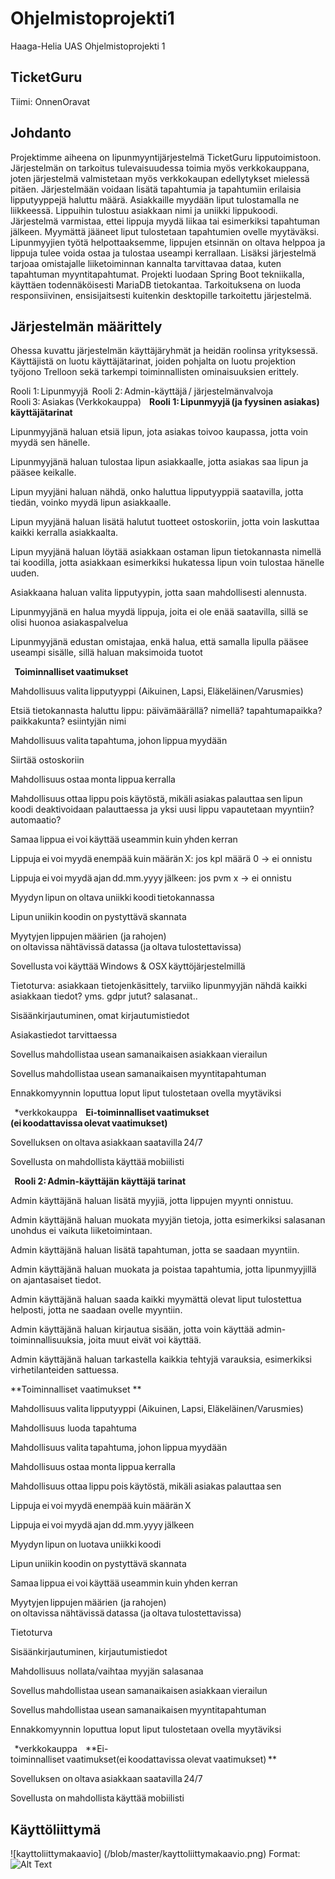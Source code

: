 # Ohjelmistoprojekti1
Haaga-Helia UAS Ohjelmistoprojekti 1 

## TicketGuru

Tiimi: OnnenOravat 

## Johdanto 

Projektimme aiheena on lipunmyyntijärjestelmä TicketGuru lipputoimistoon. Järjestelmän on tarkoitus tulevaisuudessa toimia myös verkkokauppana, joten järjestelmä valmistetaan myös verkkokaupan edellytykset mielessä pitäen. Järjestelmään voidaan lisätä tapahtumia ja tapahtumiin erilaisia lipputyyppejä haluttu määrä. Asiakkaille myydään liput tulostamalla ne liikkeessä. Lippuihin tulostuu asiakkaan nimi ja uniikki lippukoodi. Järjestelmä varmistaa, ettei lippuja myydä liikaa tai esimerkiksi tapahtuman jälkeen. Myymättä jääneet liput tulostetaan tapahtumien ovelle myytäväksi. Lipunmyyjien työtä helpottaaksemme, lippujen etsinnän on oltava helppoa ja lippuja tulee voida ostaa ja tulostaa useampi kerrallaan. Lisäksi järjestelmä tarjoaa omistajalle liiketoiminnan kannalta tarvittavaa dataa, kuten tapahtuman myyntitapahtumat. Projekti luodaan Spring Boot tekniikalla, käyttäen todennäköisesti MariaDB tietokantaa. Tarkoituksena on luoda responsiivinen, ensisijaitsesti kuitenkin desktopille tarkoitettu järjestelmä. 

## Järjestelmän määrittely 

Ohessa kuvattu järjestelmän käyttäjäryhmät ja heidän roolinsa yrityksessä. Käyttäjistä on luotu käyttäjätarinat, joiden pohjalta on luotu projektion työjono Trelloon sekä tarkempi toiminnallisten ominaisuuksien erittely. 

Rooli 1: Lipunmyyjä  
Rooli 2: Admin-käyttäjä / järjestelmänvalvoja 
Rooli 3: Asiakas (Verkkokauppa)  
  
**Rooli 1: Lipunmyyjä (ja fyysinen asiakas) käyttäjätarinat** 

Lipunmyyjänä haluan etsiä lipun, jota asiakas toivoo kaupassa, jotta voin myydä sen hänelle. 

Lipunmyyjänä haluan tulostaa lipun asiakkaalle, jotta asiakas saa lipun ja pääsee keikalle. 

Lipun myyjäni haluan nähdä, onko haluttua lipputyyppiä saatavilla, jotta tiedän, voinko myydä lipun asiakkaalle. 

Lipun myyjänä haluan lisätä halutut tuotteet ostoskoriin, jotta voin laskuttaa kaikki kerralla asiakkaalta. 

Lipun myyjänä haluan löytää asiakkaan ostaman lipun tietokannasta nimellä tai koodilla, jotta asiakkaan esimerkiksi hukatessa lipun voin tulostaa hänelle uuden. 

Asiakkaana haluan valita lipputyypin, jotta saan mahdollisesti alennusta. 

Lipunmyyjänä en halua myydä lippuja, joita ei ole enää saatavilla, sillä se olisi huonoa asiakaspalvelua 

Lipunmyyjänä edustan omistajaa, enkä halua, että samalla lipulla pääsee useampi sisälle, sillä haluan maksimoida tuotot 

 
  
**Toiminnalliset vaatimukset** 
  

Mahdollisuus valita lipputyyppi (Aikuinen, Lapsi, Eläkeläinen/Varusmies)  

Etsiä tietokannasta haluttu lippu: päivämäärällä? nimellä? tapahtumapaikka? paikkakunta? esiintyjän nimi 

Mahdollisuus valita tapahtuma, johon lippua myydään  

Siirtää ostoskoriin 

Mahdollisuus ostaa monta lippua kerralla  

Mahdollisuus ottaa lippu pois käytöstä, mikäli asiakas palauttaa sen lipun koodi deaktivoidaan palauttaessa ja yksi uusi lippu vapautetaan myyntiin? automaatio? 

Samaa lippua ei voi käyttää useammin kuin yhden kerran  

Lippuja ei voi myydä enempää kuin määrän X: jos kpl määrä 0 -> ei onnistu 

Lippuja ei voi myydä ajan dd.mm.yyyy jälkeen: jos pvm x -> ei onnistu 

Myydyn lipun on oltava uniikki koodi tietokannassa 

Lipun uniikin koodin on pystyttävä skannata  

Myytyjen lippujen määrien (ja rahojen) on oltavissa nähtävissä datassa (ja oltava tulostettavissa)  

Sovellusta voi käyttää Windows & OSX käyttöjärjestelmillä  

Tietoturva: asiakkaan tietojenkäsittely, tarviiko lipunmyyjän nähdä kaikki asiakkaan tiedot? yms. gdpr jutut? salasanat..  

Sisäänkirjautuminen, omat kirjautumistiedot   

Asiakastiedot tarvittaessa 

Sovellus mahdollistaa usean samanaikaisen asiakkaan vierailun  

Sovellus mahdollistaa usean samanaikaisen myyntitapahtuman  

Ennakkomyynnin loputtua loput liput tulostetaan ovella myytäviksi 

  
*verkkokauppa  
  
**Ei-toiminnalliset vaatimukset (ei koodattavissa olevat vaatimukset)**
  

Sovelluksen on oltava asiakkaan saatavilla 24/7  

Sovellusta on mahdollista käyttää mobiilisti  

  
**Rooli 2: Admin-käyttäjän käyttäjä tarinat** 

Admin käyttäjänä haluan lisätä myyjiä, jotta lippujen myynti onnistuu. 

Admin käyttäjänä haluan muokata myyjän tietoja, jotta esimerkiksi salasanan unohdus ei vaikuta liiketoimintaan.

Admin käyttäjänä haluan lisätä tapahtuman, jotta se saadaan myyntiin. 

Admin käyttäjänä haluan muokata ja poistaa tapahtumia, jotta lipunmyyjillä on ajantasaiset tiedot. 

Admin käyttäjänä haluan saada kaikki myymättä olevat liput tulostettua helposti, jotta ne saadaan ovelle myyntiin. 

Admin käyttäjänä haluan kirjautua sisään, jotta voin käyttää admin-toiminnallisuuksia, joita muut eivät voi käyttää.

Admin käyttäjänä haluan tarkastella kaikkia tehtyjä varauksia, esimerkiksi virhetilanteiden sattuessa.
 

**Toiminnalliset vaatimukset **
  

Mahdollisuus valita lipputyyppi (Aikuinen, Lapsi, Eläkeläinen/Varusmies)  

Mahdollisuus luoda tapahtuma 

Mahdollisuus valita tapahtuma, johon lippua myydään  

Mahdollisuus ostaa monta lippua kerralla  

Mahdollisuus ottaa lippu pois käytöstä, mikäli asiakas palauttaa sen  

Lippuja ei voi myydä enempää kuin määrän X  

Lippuja ei voi myydä ajan dd.mm.yyyy jälkeen  

Myydyn lipun on luotava uniikki koodi  

Lipun uniikin koodin on pystyttävä skannata  

Samaa lippua ei voi käyttää useammin kuin yhden kerran  

Myytyjen lippujen määrien (ja rahojen) on oltavissa nähtävissä datassa (ja oltava tulostettavissa)  

Tietoturva  

Sisäänkirjautuminen, kirjautumistiedot 

Mahdollisuus nollata/vaihtaa myyjän salasanaa   

Sovellus mahdollistaa usean samanaikaisen asiakkaan vierailun  

Sovellus mahdollistaa usean samanaikaisen myyntitapahtuman  

Ennakkomyynnin loputtua loput liput tulostetaan ovella myytäviksi 

 

  
*verkkokauppa  
  
**Ei-toiminnalliset vaatimukset(ei koodattavissa olevat vaatimukset) ** 
  

Sovelluksen on oltava asiakkaan saatavilla 24/7  

Sovellusta on mahdollista käyttää mobiilisti  

 

## Käyttöliittymä 
![kayttoliittymakaavio] (/blob/master/kayttoliittymakaavio.png)
Format: ![Alt Text](url)
